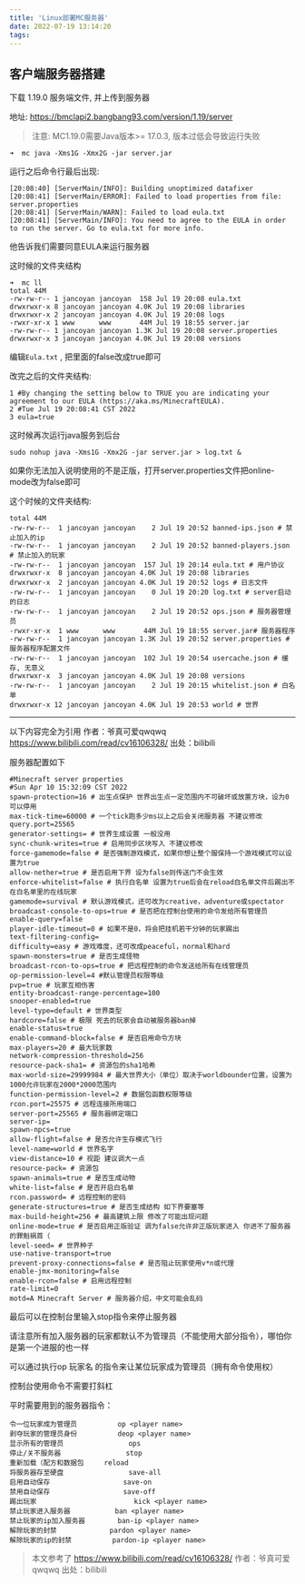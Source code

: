 ```yaml
---
title: 'Linux部署MC服务器'
date: 2022-07-19 13:14:20
tags:
---
```


## 客户端服务器搭建

下载 1.19.0 服务端文件, 并上传到服务器

地址: https://bmclapi2.bangbang93.com/version/1.19/server

> 注意: MC1.19.0需要Java版本>= 17.0.3, 版本过低会导致运行失败

```
➜  mc java -Xms1G -Xmx2G -jar server.jar
```

运行之后命令行最后出现:

```
[20:08:40] [ServerMain/INFO]: Building unoptimized datafixer
[20:08:41] [ServerMain/ERROR]: Failed to load properties from file: server.properties
[20:08:41] [ServerMain/WARN]: Failed to load eula.txt
[20:08:41] [ServerMain/INFO]: You need to agree to the EULA in order to run the server. Go to eula.txt for more info.
```

他告诉我们需要同意EULA来运行服务器

这时候的文件夹结构

```
➜  mc ll    
total 44M
-rw-rw-r-- 1 jancoyan jancoyan  158 Jul 19 20:08 eula.txt
drwxrwxr-x 8 jancoyan jancoyan 4.0K Jul 19 20:08 libraries
drwxrwxr-x 2 jancoyan jancoyan 4.0K Jul 19 20:08 logs
-rwxr-xr-x 1 www      www       44M Jul 19 18:55 server.jar
-rw-rw-r-- 1 jancoyan jancoyan 1.3K Jul 19 20:08 server.properties
drwxrwxr-x 3 jancoyan jancoyan 4.0K Jul 19 20:08 versions
```

编辑`Eula.txt` , 把里面的false改成true即可

改完之后的文件夹结构:

```
1 #By changing the setting below to TRUE you are indicating your agreement to our EULA (https://aka.ms/MinecraftEULA).
2 #Tue Jul 19 20:08:41 CST 2022
3 eula=true 
```

这时候再次运行java服务到后台

```
sudo nohup java -Xms1G -Xmx2G -jar server.jar > log.txt & 
```

如果你无法加入说明使用的不是正版，打开server.properties文件把online-mode改为false即可

这个时候的文件夹结构:

```
total 44M
-rw-rw-r--  1 jancoyan jancoyan    2 Jul 19 20:52 banned-ips.json # 禁止加入的ip
-rw-rw-r--  1 jancoyan jancoyan    2 Jul 19 20:52 banned-players.json # 禁止加入的玩家
-rw-rw-r--  1 jancoyan jancoyan  157 Jul 19 20:14 eula.txt # 用户协议
drwxrwxr-x  8 jancoyan jancoyan 4.0K Jul 19 20:08 libraries
drwxrwxr-x  2 jancoyan jancoyan 4.0K Jul 19 20:52 logs # 日志文件
-rw-rw-r--  1 jancoyan jancoyan    0 Jul 19 20:20 log.txt # server启动的日志
-rw-rw-r--  1 jancoyan jancoyan    2 Jul 19 20:52 ops.json # 服务器管理员
-rwxr-xr-x  1 www      www       44M Jul 19 18:55 server.jar# 服务器程序
-rw-rw-r--  1 jancoyan jancoyan 1.3K Jul 19 20:52 server.properties # 服务器程序配置文件
-rw-rw-r--  1 jancoyan jancoyan  102 Jul 19 20:54 usercache.json # 缓存, 无意义
drwxrwxr-x  3 jancoyan jancoyan 4.0K Jul 19 20:08 versions
-rw-rw-r--  1 jancoyan jancoyan    2 Jul 19 20:15 whitelist.json # 白名单
drwxrwxr-x 12 jancoyan jancoyan 4.0K Jul 19 20:53 world # 世界
```

------

以下内容完全为引用 作者：爷真可爱qwqwq https://www.bilibili.com/read/cv16106328/ 出处：bilibili

服务器配置如下

```
#Minecraft server properties
#Sun Apr 10 15:32:09 CST 2022
spawn-protection=16 # 出生点保护 世界出生点一定范围内不可破坏或放置方块，设为0可以停用
max-tick-time=60000 # 一个tick跑多少ms以上之后会关闭服务器 不建议修改
query.port=25565
generator-settings= # 世界生成设置 一般没用
sync-chunk-writes=true # 启用同步区块写入 不建议修改
force-gamemode=false # 是否强制游戏模式，如果你想让整个服保持一个游戏模式可以设置为true
allow-nether=true # 是否启用下界 设为false则传送门不会生效
enforce-whitelist=false # 执行白名单 设置为true后会在reload白名单文件后踢出不在白名单里的在线玩家
gamemode=survival # 默认游戏模式，还可改为creative，adventure或spectator
broadcast-console-to-ops=true # 是否把在控制台使用的命令发给所有管理员
enable-query=false
player-idle-timeout=0 # 如果不是0，将会把挂机若干分钟的玩家踢出
text-filtering-config=
difficulty=easy # 游戏难度，还可改成peaceful，normal和hard
spawn-monsters=true # 是否生成怪物
broadcast-rcon-to-ops=true # 把远程控制的命令发送给所有在线管理员
op-permission-level=4 #默认管理员权限等级
pvp=true # 玩家互相伤害
entity-broadcast-range-percentage=100
snooper-enabled=true
level-type=default # 世界类型
hardcore=false # 极限 死去的玩家会自动被服务器ban掉
enable-status=true
enable-command-block=false # 是否启用命令方块
max-players=20 # 最大玩家数
network-compression-threshold=256
resource-pack-sha1= # 资源包的sha1哈希
max-world-size=29999984 # 最大世界大小（单位）取决于worldbounder位置，设置为1000允许玩家在2000*2000范围内
function-permission-level=2 # 数据包函数权限等级
rcon.port=25575 # 远程连接所用端口
server-port=25565 # 服务器绑定端口
server-ip=
spawn-npcs=true
allow-flight=false # 是否允许生存模式飞行
level-name=world # 世界名字
view-distance=10 # 视距 建议调大一点
resource-pack= # 资源包
spawn-animals=true # 是否生成动物
white-list=false # 是否开启白名单
rcon.password= # 远程控制的密码
generate-structures=true # 是否生成结构 如下界要塞等
max-build-height=256 # 最高建筑上限 修改了可能出现问题
online-mode=true # 是否启用正版验证 调为false允许非正版玩家进入 你进不了服务器的罪魁祸首（
level-seed= # 世界种子
use-native-transport=true
prevent-proxy-connections=false # 是否阻止玩家使用v*n或代理
enable-jmx-monitoring=false
enable-rcon=false # 启用远程控制
rate-limit=0
motd=A Minecraft Server # 服务器介绍，中文可能会乱码
```

最后可以在控制台里输入stop指令来停止服务器

请注意所有加入服务器的玩家都默认不为管理员（不能使用大部分指令），哪怕你是第一个进服的也一样

可以通过执行op 玩家名 的指令来让某位玩家成为管理员（拥有命令使用权）

控制台使用命令不需要打斜杠

平时需要用到的服务器指令：

```
令一位玩家成为管理员			op <player name>
剥夺玩家的管理员身份			deop <player name>
显示所有的管理员				ops
停止/关不服务器				stop
重新加载（配方和数据包		reload
将服务器存至硬盘				save-all
启用自动保存					save-on
禁用自动保存					save-off
踢出玩家						kick <player name>
禁止玩家进入服务器			ban <player name>
禁止玩家的ip加入服务器		ban-ip <player name>
解除玩家的封禁				pardon <player name>
解除玩家的ip的封禁			pardon-ip <player name>
```

> 本文参考了 https://www.bilibili.com/read/cv16106328/ 作者：爷真可爱qwqwq 出处：bilibili
